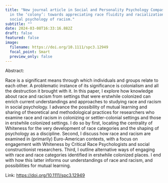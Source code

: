 ```yaml
---
title: "New journal article in Social and Personality Psychology Compass: Racism
  in the ‘colony’: towards appreciating race fluidity and racialization in
  social psychology of racism."
subtitle: ""
date: 2024-03-08T16:33:16.882Z
draft: false
featured: false
image:
  filename: https://doi.org/10.1111/spc3.12949
  focal_point: Smart
  preview_only: false
---
```

Abstract: 

Race is a significant means through which individuals and groups relate to each other. A problematic instance of its significance is colonialism and all the destruction it brought with it. In this paper, I explore how knowledge about race and racism from settings that were erstwhile colonized can enrich current understandings and approaches to studying race and racism in social psychology. I advance the possibility of mutual learning and sharing of theoretical and methodological practices for researchers who examine race and racism in colonizing or settler-colonial settings and those in erstwhile colonized settings. I do so by first, locating the centrality of Whiteness for the very development of race categories and the shaping of psychology as a discipline. Second, I discuss how race and racism are examined in (primarily) Euro-American contexts, with a focus on engagement with Whiteness by Critical Race Psychologists and social constructionist researchers. Third, I outline alternative ways of engaging with race and race categories identified in erstwhile colonized places. I end with how this latter informs our understandings of race and racism, and possibilities for mutual learning. 

Link: [https://doi.org/10.1111/spc3.12949 ](https://doi.org/10.1111/spc3.12949)
